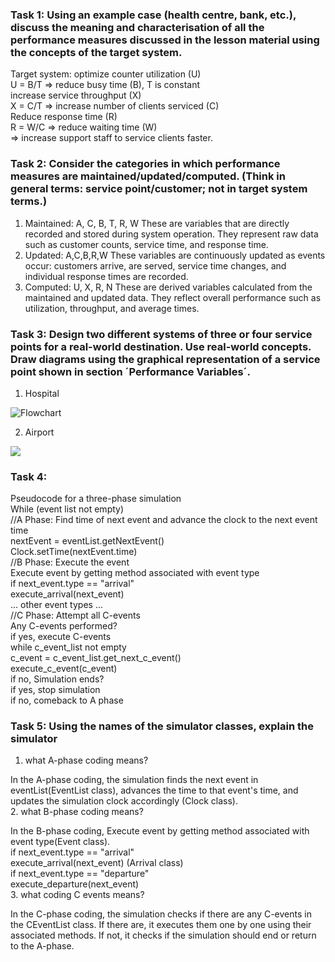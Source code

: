 ### Task 1: Using an example case (health centre, bank, etc.), discuss the meaning and characterisation of all the performance measures discussed in the lesson material using the concepts of the target system.
Target system:
optimize counter utilization (U)  
U = B/T => reduce busy time (B), T is constant  
increase service throughput (X)  
X = C/T => increase number of clients serviced (C)  
Reduce response time (R)  
R = W/C => reduce waiting time (W)  
=> increase support staff to service clients faster.  

### Task 2:  Consider the categories in which performance measures are maintained/updated/computed. (Think in general terms: service point/customer; not in target system terms.)
1. Maintained: A, C, B, T, R, W
These are variables that are directly recorded and stored during system operation. They represent raw data such as customer counts, service time, and response time.
2. Updated: A,C,B,R,W 
These variables are continuously updated as events occur: customers arrive, are served, service time changes, and individual response times are recorded.
3. Computed: U, X, R, N
These are derived variables calculated from the maintained and updated data. They reflect overall performance such as utilization, throughput, and average times.

### Task 3:  Design two different systems of three or four service points for a real-world destination. Use real-world concepts. Draw diagrams using the graphical representation of a service point shown in section ´Performance Variables´.
1. Hospital

![Flowchart](https://mermaid.ink/img/pako:eNo9kE1PhDAQhv9KM2eWAC3Q7cHEBW9qjHpy8VBp-Uig3ZQ2fhD-uwVc5zTzPvPOZGaGWgsJDJpBf9YdNxa9lpVCPm7PhZusHqV5R4fDzen88hQz9CzbfrJe25tOK0KFZwlDj85MvWr_ULGh0iPMUKlrq6-mciN3nhCG7vnHLkMArekFMGucDMDvHflawrziCmwnR1kB86mQDXeDraBSi7dduHrTerw6jXZtB6zhw-QrdxHcyrLnreHjv2qkEtIU2ikLDJNsGwJshi9gSUZDjPOc5NgTSuIAvlc1jGMcZZgmKU6TY0KXAH62tVFIj1FMIopjkkeEHtMApOj9wQ_7c7cfL78cnGtk?type=png)

2. Airport

[![](https://mermaid.ink/img/pako:eNo90EtvgzAMAOC_EvlMKyAppDlUGrDjpEndqaWHiJiHBkmVhr1Q__sCZcsp9mfHkSeojEIQUPfms2qldeStKDXx5-mcjzdnBrQXstkcsvPxNRIkb7F6J52-PIqymUjuLfa21N9WyhcqPFFBjmg_ugrJyWhcvVj82TsTJDPSqk43pJFuLYAAGtspEM6OGID_xyDnEKaZS3AtDliC8FeFtRx7V0Kp777tKvXJmOGv05qxaUHUsr_5aLwqP6LoZGPl8J-1qBXa3IzagUiSZHkExARfIOKEbylNU5ZSyhLOogC-5-w2imiYUB7v6C7ex_wewM8yNtzyfRixkNOIpSHj-10AqDpn7Mtj2cvO77-pm3D7?type=png)](https://mermaid.live/edit#pako:eNo90EtvgzAMAOC_EvlMKyAppDlUGrDjpEndqaWHiJiHBkmVhr1Q__sCZcsp9mfHkSeojEIQUPfms2qldeStKDXx5-mcjzdnBrQXstkcsvPxNRIkb7F6J52-PIqymUjuLfa21N9WyhcqPFFBjmg_ugrJyWhcvVj82TsTJDPSqk43pJFuLYAAGtspEM6OGID_xyDnEKaZS3AtDliC8FeFtRx7V0Kp777tKvXJmOGv05qxaUHUsr_5aLwqP6LoZGPl8J-1qBXa3IzagUiSZHkExARfIOKEbylNU5ZSyhLOogC-5-w2imiYUB7v6C7ex_wewM8yNtzyfRixkNOIpSHj-10AqDpn7Mtj2cvO77-pm3D7)

### Task 4: 
Pseudocode for a three-phase simulation  
While (event list not empty)  
//A Phase: Find time of next event and advance the clock to the next event time  
    nextEvent = eventList.getNextEvent()  
    Clock.setTime(nextEvent.time)  
//B Phase: Execute the event  
    Execute event by getting method associated with event type  
    if next_event.type == "arrival"  
        execute_arrival(next_event)  
    ... other event types ...  
//C Phase: Attempt all C-events  
Any C-events performed?  
if yes, execute C-events  
    while c_event_list not empty  
        c_event = c_event_list.get_next_c_event()  
        execute_c_event(c_event)  
if no, Simulation ends?  
    if yes, stop simulation  
    if no, comeback to A phase  

### Task 5: Using the names of the simulator classes, explain the simulator 
1. what A-phase coding means?

In the A-phase coding, the simulation finds the next event in eventList(EventList class), advances the time  to that event's time, and updates the simulation clock accordingly (Clock class).  
2. what B-phase coding means?

In the B-phase coding, Execute event by getting method associated with event type(Event class).   
    if next_event.type == "arrival"  
        execute_arrival(next_event) (Arrival class)  
    if next_event.type == "departure"  
        execute_departure(next_event)  
3. what coding C events means?  

In the C-phase coding, the simulation checks if there are any C-events in the CEventList class. If there are, it executes them one by one using their associated methods. If not, it checks if the simulation should end or return to the A-phase.
    

   